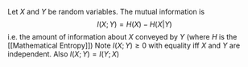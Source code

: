 Let $X$ and $Y$ be random variables. The mutual information is 
$$
I(X;Y)=H(X)-H(X|Y)
$$
i.e. the amount of information about $X$ conveyed by $Y$
(where $H$ is the [[Mathematical Entropy]])
Note $I(X;Y)\geq 0$ with equality iff $X$ and $Y$ are independent.
Also $I(X;Y)=I(Y;X)$

